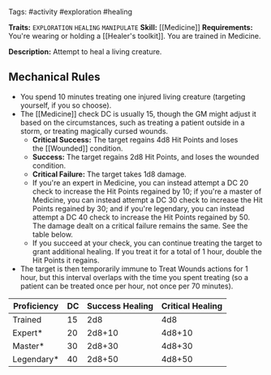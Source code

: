 Tags: #activity #exploration #healing

**Traits:** `EXPLORATION` `HEALING` `MANIPULATE`
**Skill:** [[Medicine]]
**Requirements:** You're wearing or holding a [[Healer's toolkit]]. You are trained in Medicine.

**Description:** Attempt to heal a living creature.
## Mechanical Rules

- You spend 10 minutes treating one injured living creature (targeting yourself, if you so choose).
- The [[Medicine]] check DC is usually 15, though the GM might adjust it based on the circumstances, such as treating a patient outside in a storm, or treating magically cursed wounds.
	- **Critical Success:** The target regains 4d8 Hit Points and loses the [[Wounded]] condition. 
	- **Success:** The target regains 2d8 Hit Points, and loses the wounded condition.  
	- **Critical Failure:** The target takes 1d8 damage.
	- If you're an expert in Medicine, you can instead attempt a DC 20 check to increase the Hit Points regained by 10; if you're a master of Medicine, you can instead attempt a DC 30 check to increase the Hit Points regained by 30; and if you're legendary, you can instead attempt a DC 40 check to increase the Hit Points regained by 50. The damage dealt on a critical failure remains the same.  See the table below.
	- If you succeed at your check, you can continue treating the target to grant additional healing. If you treat it for a total of 1 hour, double the Hit Points it regains.  
- The target is then temporarily immune to Treat Wounds actions for 1 hour, but this interval overlaps with the time you spent treating (so a patient can be treated once per hour, not once per 70 minutes).  

| **Proficiency** | **DC** | **Success Healing** | **Critical Healing** |
| --------------- | ------ | ------------------- | -------------------- |
| Trained         | 15     | 2d8                 | 4d8                  |
| Expert*         | 20     | 2d8+10              | 4d8+10               |
| Master*         | 30     | 2d8+30              | 4d8+30               |
| Legendary*      | 40     | 2d8+50              | 4d8+50               |

  
